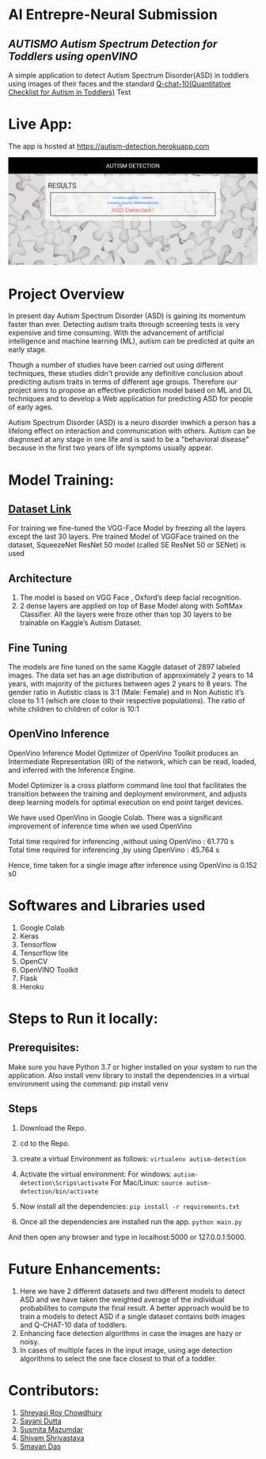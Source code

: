 # AI Entrepre-Neural Submission

## *AUTISMO Autism Spectrum Detection for Toddlers using openVINO*

A simple application to detect Autism Spectrum Disorder(ASD) in toddlers using images of their faces and the standard [Q-chat-10(Quantitative Checklist for Autism in Toddlers)](https://www.autismalert.org/uploads/PDF/SCREENING--AUTISM--QCHAT-10%20Question%20Autism%20Survey%20for%20Toddlers.pdf) Test

# Live App:

The app is hosted at https://autism-detection.herokuapp.com

![Results Image](SS_Results.jpeg)

# Project Overview

In present day Autism Spectrum Disorder (ASD) is gaining its momentum faster than ever. Detecting autism traits
through screening tests is very expensive and time consuming. With the advancement of artificial intelligence
and machine learning (ML), autism can be predicted at quite an early stage.

Though a number of studies have been carried out using different techniques, these studies didn't provide any
definitive conclusion about predicting autism traits in terms of different age groups. Therefore our project aims
to propose an effective prediction model based on ML and DL techniques and to develop a Web application for
predicting ASD for people of early ages.

Autism Spectrum Disorder (ASD) is a neuro disorder inwhich a person has a lifelong effect on interaction and communication with others. Autism can be diagnosed at any stage in one life and is said to be a "behavioral disease" because in the first two years of life symptoms usually appear.


# Model Training:

## [Dataset Link](https://www.kaggle.com/gpiosenka/autistic-children-data-set-traintestvalidate/version/5)

For training we fine-tuned the VGG-Face Model by freezing all the layers except the last 30 layers. 
Pre trained Model of VGGFace trained on the dataset, SqueezeNet ResNet 50 model (called SE ResNet 50 or SENet) is used 

## Architecture

1. The model is based on VGG Face , Oxford’s deep facial
recognition.
2. 2 dense layers are applied on top of Base Model along with SoftMax Classifier. All the layers were froze other than top 30 layers to be trainable on Kaggle’s Autism Dataset.

## Fine Tuning

The models are fine tuned on the same Kaggle dataset of 2897 labeled images. The data set has an age distribution
of approximately 2 years to 14 years, with majority of the pictures between ages 2 years to 8 years. The gender ratio
in Autistic class is 3:1 (Male: Female) and in Non Autistic it’s close to 1:1 (which are close to their respective populations). The ratio of white children to children of color is 10:1

## OpenVino Inference 

OpenVino Inference Model Optimizer of OpenVino Toolkit produces an
Intermediate Representation (IR) of the network, which can be read, loaded, and inferred with the Inference Engine.

Model Optimizer is a cross platform command line tool that facilitates the transition between the training and deployment environment, and adjusts deep learning models for optimal execution on end point target devices.

We have used OpenVino in Google Colab. There was a significant improvement of inference time when we used OpenVino 

Total time required for inferencing ,without using OpenVino : 61.770 s<br/>
Total time required for inferencing ,by using OpenVino : 45.764 s

Hence, time taken for a single image after inference using OpenVino is 0.152 s0

# Softwares and Libraries used

1. Google Colab
2. Keras
3. Tensorflow
4. Tensorflow lite
5. OpenCV
6. OpenVINO Toolkit
7. Flask
8. Heroku


# Steps to Run it locally:

## Prerequisites:

Make sure you have Python 3.7 or higher installed on your system to run the application. 
Also install venv library to install the dependencies in a virtual environment using the command:
pip install venv

## Steps

1. Download the Repo.
2. cd to the Repo.
3. create a virtual Environment as follows:
`virtualenv autism-detection`

4. Activate the virtual environment:
	For windows:
	`autism-detection\Scrips\activate`
	For Mac/Linux:
	`source autism-detection/bin/activate`

5. Now install all the dependencies:
`pip install -r requirements.txt` 

6. Once all the dependencies are installed run the app.
`python main.py`

And then open any browser and type in localhost:5000 or 127.0.0.1:5000.

# Future Enhancements:

1. Here we have 2 different datasets and two different models to detect ASD and we have taken the weighted average of the individual probabilites to compute the final result. A better approach would be to train a models to detect ASD if a single dataset contains both images and Q-CHAT-10 data of toddlers.
2. Enhancing face detection algorithms in case the images are hazy or noisy.
3. In cases of multiple faces in the input image, using age detection algorithms to select the one face closest to that of a toddler.

# Contributors:

1. [Shreyasi Roy Chowdhury](https://github.com/shreyasirc)
2. [Sayani Dutta](https://github.com/sayanidutta2345)
3. [Susmita Mazumdar](https://github.com/susmita2000)
4. [Shivam Shrivastava](https://github.com/shivamshrivastava2000)
5. [Smayan Das](https://github.com/SmayanD99)
